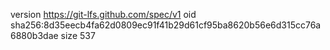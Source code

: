 version https://git-lfs.github.com/spec/v1
oid sha256:8d35eecb4fa62d0809ec91f41b29d61cf95ba8620b56e6d315cc76a6880b3dae
size 537
